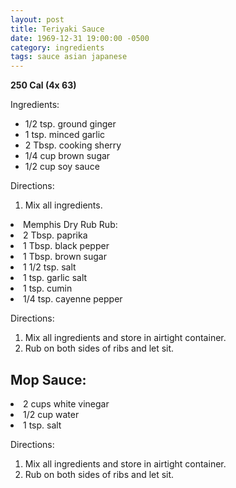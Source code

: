 ```yaml
---
layout: post
title: Teriyaki Sauce
date: 1969-12-31 19:00:00 -0500
category: ingredients
tags: sauce asian japanese
---
```

<b>250 Cal (4x 63)</b>
<p>Ingredients:</p><ul>
<li>1/2 tsp.	ground ginger</li>
<li>1 tsp.	minced garlic</li>
<li>2 Tbsp.	cooking sherry</li>
<li>1/4 cup	brown sugar</li>
<li>1/2 cup	soy sauce</li>
</ul>
<p>Directions:</p>
<ol>
<li>Mix all ingredients.</li>
</ol>
<li>Memphis Dry Rub Rub:</li>
<li>2 Tbsp.	paprika</li>
<li>1 Tbsp.	black pepper</li>
<li>1 Tbsp.	brown sugar</li>
<li>1 1/2 tsp.	salt</li>
<li>1 tsp.	garlic salt</li>
<li>1 tsp.	cumin</li>
<li>1/4 tsp.	cayenne pepper</li>
</ul>
<p>Directions:</p>
<ol>
<li>Mix all ingredients and store in airtight container.</li>
<li>Rub on both sides of ribs and let sit.</li>
</ol>
<h2>Mop Sauce:</h2>
<li>2 cups	white vinegar</li>
<li>1/2 cup	water</li>
<li>1 tsp.	salt</li>
</ul>
<p>Directions:</p>
<ol>
<li>Mix all ingredients and store in airtight container.</li>
<li>Rub on both sides of ribs and let sit.</li>
</ol>
